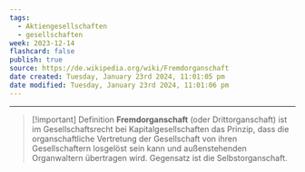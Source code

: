 ```yaml
---
tags:
  - Aktiengesellschaften
  - gesellschaften
week: 2023-12-14
flashcard: false
publish: true
source: https://de.wikipedia.org/wiki/Fremdorganschaft
date created: Tuesday, January 23rd 2024, 11:01:05 pm
date modified: Tuesday, January 23rd 2024, 11:01:06 pm
---
```

***

> [!important] Definition 
> **Fremdorganschaft** (oder Drittorganschaft) ist im Gesellschaftsrecht bei Kapitalgesellschaften das Prinzip, dass die organschaftliche Vertretung der Gesellschaft von ihren Gesellschaftern losgelöst sein kann und außenstehenden Organwaltern übertragen wird. Gegensatz ist die Selbstorganschaft.

